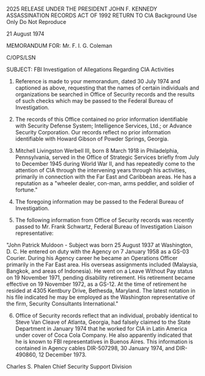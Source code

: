 2025 RELEASE UNDER THE PRESIDENT JOHN F. KENNEDY ASSASSINATION RECORDS ACT OF 1992
RETURN TO CIA
Background Use Only
Do Not Reproduce

21 August 1974

MEMORANDUM FOR: Mr. F. I. G. Coleman

C/OPS/LSN

SUBJECT: FBI Investigation of Allegations
Regarding CIA Activities

1.  Reference is made to your memorandum, dated 30 July 1974 and captioned as above, requesting that the names of certain individuals and organizations be searched in Office of Security records and the results of such checks which may be passed to the Federal Bureau of Investigation.

2.  The records of this Office contained no prior information identifiable with Security Defense System; Intelligence Services, Ltd.; or Advance Security Corporation. Our records reflect no prior information identifiable with Howard Gibson of Powder Springs, Georgia.

3.  Mitchell Livingston Werbell III, born 8 March 1918 in Philadelphia, Pennsylvania, served in the Office of Strategic Services briefly from July to December 1945 during World War II, and has repeatedly come to the attention of CIA through the intervening years through his activities, primarily in connection with the Far East and Caribbean areas. He has a reputation as a "wheeler dealer, con-man, arms peddler, and soldier of fortune."

4.  The foregoing information may be passed to the Federal Bureau of Investigation.

5.  The following information from Office of Security records was recently passed to Mr. Frank Schwartz, Federal Bureau of Investigation Liaison representative:

"John Patrick Muldoon - Subject was born 25 August 1937 at Washington, D. C. He entered on duty with the Agency on 7 January 1958 as a GS-03 Courier. During his Agency career he became an Operations Officer primarily in the Far East area. His overseas assignments included (Malaysia, Bangkok, and areas of Indonesia). He went on a Leave Without Pay status on 19 November 1971, pending disability retirement. His retirement became effective on 19 November 1972, as a GS-12. At the time of retirement he resided at 4305 Kentbury Drive, Bethesda, Maryland. The latest notation in his file indicated he may be employed as the Washington representative of the firm, Security Consultants International."

6.  Office of Security records reflect that an individual, probably identical to Steve Van Cleave of Atlanta, Georgia, had falsely claimed to the State Department in January 1974 that he worked for CIA in Latin America under cover of Coca Cola Company. He also apparently indicated that he is known to FBI representatives in Buenos Aires. This information is contained in Agency cables DIR-507298, 30 January 1974, and DIR-490860, 12 December 1973.

Charles S. Phalen
Chief
Security Support Division
